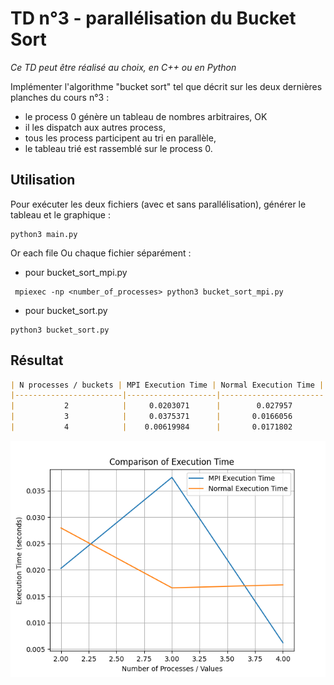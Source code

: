 # TD n°3 - parallélisation du Bucket Sort

*Ce TD peut être réalisé au choix, en C++ ou en Python*

Implémenter l'algorithme "bucket sort" tel que décrit sur les deux dernières planches du cours n°3 :

- le process 0 génère un tableau de nombres arbitraires, OK
- il les dispatch aux autres process,
- tous les process participent au tri en parallèle,
- le tableau trié est rassemblé sur le process 0.

## Utilisation
Pour exécuter les deux fichiers (avec et sans parallélisation), générer le tableau et le graphique :
```commandline
python3 main.py
```

Or each file Ou chaque fichier séparément :
- pour bucket_sort_mpi.py
```
 mpiexec -np <number_of_processes> python3 bucket_sort_mpi.py 
```

- pour bucket_sort.py
```
python3 bucket_sort.py 
```

## Résultat
```markdown
| N processes / buckets | MPI Execution Time | Normal Execution Time |
|------------------------|--------------------|-----------------------|
|           2            |     0.0203071      |        0.027957       |
|           3            |     0.0375371      |       0.0166056       |
|           4            |    0.00619984      |       0.0171802       |
```

![execution_time_comparison](execution_time_comparison.png)
